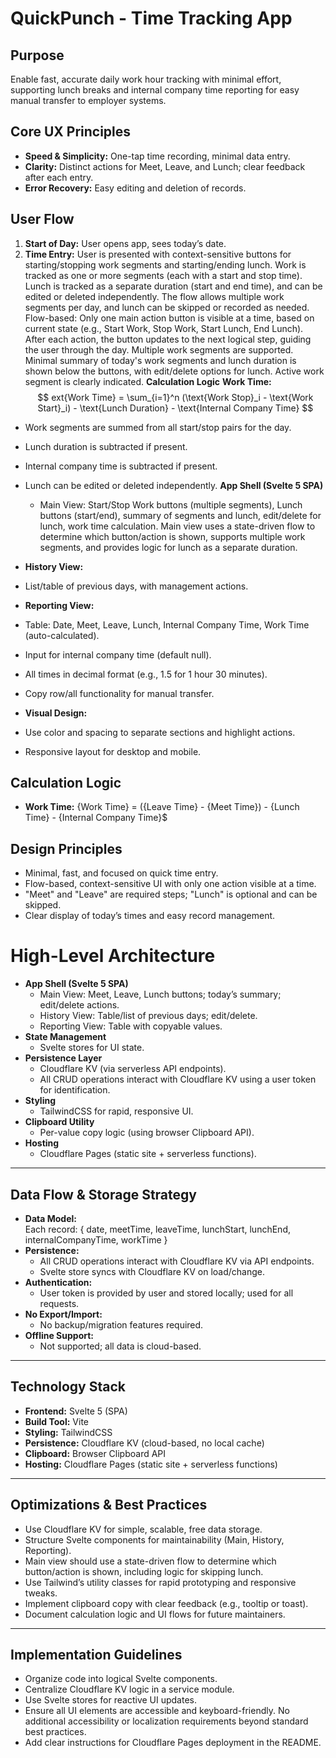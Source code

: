 # QuickPunch - Time Tracking App

## Purpose
Enable fast, accurate daily work hour tracking with minimal effort, supporting lunch breaks and internal company time reporting for easy manual transfer to employer systems.

## Core UX Principles
- **Speed & Simplicity:** One-tap time recording, minimal data entry.
- **Clarity:** Distinct actions for Meet, Leave, and Lunch; clear feedback after each entry.
- **Error Recovery:** Easy editing and deletion of records.

## User Flow
1. **Start of Day:** User opens app, sees today’s date.
2. **Time Entry:**
User is presented with context-sensitive buttons for starting/stopping work segments and starting/ending lunch.
Work is tracked as one or more segments (each with a start and stop time).
Lunch is tracked as a separate duration (start and end time), and can be edited or deleted independently.
The flow allows multiple work segments per day, and lunch can be skipped or recorded as needed.
Flow-based: Only one main action button is visible at a time, based on current state (e.g., Start Work, Stop Work, Start Lunch, End Lunch).
After each action, the button updates to the next logical step, guiding the user through the day. Multiple work segments are supported.
Minimal summary of today's work segments and lunch duration is shown below the buttons, with edit/delete options for lunch. Active work segment is clearly indicated.
**Calculation Logic**
**Work Time:**
$$
	ext{Work Time} = \sum_{i=1}^n (\text{Work Stop}_i - \text{Work Start}_i) - \text{Lunch Duration} - \text{Internal Company Time}
$$
- Work segments are summed from all start/stop pairs for the day.
- Lunch duration is subtracted if present.
- Internal company time is subtracted if present.
- Lunch can be edited or deleted independently.
**App Shell (Svelte 5 SPA)**
  - Main View: Start/Stop Work buttons (multiple segments), Lunch buttons (start/end), summary of segments and lunch, edit/delete for lunch, work time calculation.
Main view uses a state-driven flow to determine which button/action is shown, supports multiple work segments, and provides logic for lunch as a separate duration.

- **History View:**
- List/table of previous days, with management actions.

- **Reporting View:**
- Table: Date, Meet, Leave, Lunch, Internal Company Time, Work Time (auto-calculated).
- Input for internal company time (default null).
- All times in decimal format (e.g., 1.5 for 1 hour 30 minutes).
- Copy row/all functionality for manual transfer.

- **Visual Design:**
- Use color and spacing to separate sections and highlight actions.
- Responsive layout for desktop and mobile.

## Calculation Logic
- **Work Time:** {Work Time} = ({Leave Time} - {Meet Time}) - {Lunch Time} - {Internal Company Time}$

## Design Principles
- Minimal, fast, and focused on quick time entry.
- Flow-based, context-sensitive UI with only one action visible at a time.
- "Meet" and "Leave" are required steps; "Lunch" is optional and can be skipped.
- Clear display of today’s times and easy record management.

# High-Level Architecture
- **App Shell (Svelte 5 SPA)**
  - Main View: Meet, Leave, Lunch buttons; today’s summary; edit/delete actions.
  - History View: Table/list of previous days; edit/delete.
  - Reporting View: Table with copyable values.
- **State Management**
  - Svelte stores for UI state.
- **Persistence Layer**
  - Cloudflare KV (via serverless API endpoints).
  - All CRUD operations interact with Cloudflare KV using a user token for identification.
- **Styling**
  - TailwindCSS for rapid, responsive UI.
- **Clipboard Utility**
  - Per-value copy logic (using browser Clipboard API).
- **Hosting**
  - Cloudflare Pages (static site + serverless functions).

---

## Data Flow & Storage Strategy
- **Data Model:**  
  Each record: { date, meetTime, leaveTime, lunchStart, lunchEnd, internalCompanyTime, workTime }
- **Persistence:**  
  - All CRUD operations interact with Cloudflare KV via API endpoints.
  - Svelte store syncs with Cloudflare KV on load/change.
- **Authentication:**  
  - User token is provided by user and stored locally; used for all requests.
- **No Export/Import:**  
  - No backup/migration features required.
- **Offline Support:**  
  - Not supported; all data is cloud-based.

---

## Technology Stack
- **Frontend:** Svelte 5 (SPA)
- **Build Tool:** Vite
- **Styling:** TailwindCSS
- **Persistence:** Cloudflare KV (cloud-based, no local cache)
- **Clipboard:** Browser Clipboard API
- **Hosting:** Cloudflare Pages (static site + serverless functions)

---

## Optimizations & Best Practices
- Use Cloudflare KV for simple, scalable, free data storage.
- Structure Svelte components for maintainability (Main, History, Reporting).
- Main view should use a state-driven flow to determine which button/action is shown, including logic for skipping lunch.
- Use Tailwind’s utility classes for rapid prototyping and responsive tweaks.
- Implement clipboard copy with clear feedback (e.g., tooltip or toast).
- Document calculation logic and UI flows for future maintainers.

---

## Implementation Guidelines
- Organize code into logical Svelte components.
- Centralize Cloudflare KV logic in a service module.
- Use Svelte stores for reactive UI updates.
- Ensure all UI elements are accessible and keyboard-friendly. No additional accessibility or localization requirements beyond standard best practices.
- Add clear instructions for Cloudflare Pages deployment in the README.
